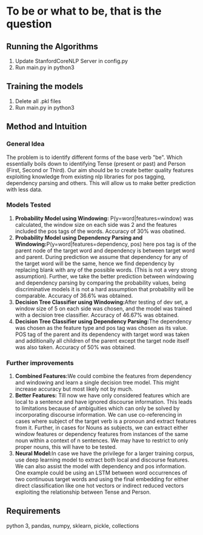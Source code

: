 <h1>To be or what to be, that is the question</h1>

<h2>Running the Algorithms</h2>
<ol>
	<li>Update StanfordCoreNLP Server in config.py</li>
	<li>Run main.py in python3</li>
</ol>

<h2>Training the models</h2>
<ol>
	<li>Delete all .pkl files</li>
	<li>Run main.py in python3</li>
</ol>

<h2>Method and Intuition</h2>
<h3>General Idea</h3>
<p>The problem is to identify different forms of the base verb "be". Which essentially boils down to identifying Tense (present or past) and Person (First, Second or Third). Our aim should be to create better quality features exploiting knowledge from existing nlp libraries for pos tagging, dependency parsing and others. This will allow us to make better prediction with less data.</p>

<h3>Models Tested</h3>
<ol>
	<li><strong>Probability Model using Windowing:</strong> P(y=word|features=window) was calculated, the window size on each side was 2 and the features included the pos tags of the words. Accuracy of 30% was obatined.</li>
	<li><strong>Probability Model using Dependency Parsing and Windowing:</strong>P(y=word|features=dependency, pos) here pos tag is of the parent node of the target word and dependency is between target word and parent. During prediction we assume that dependency for any of the target word will be the same, hence we find dependency by replacing blank with any of the possible words. (This is not a very strong assumption). Further, we take the better prediction between windowing and dependency parsing by comparing the probability values, being discriminative models it is not a hard assumption that probability will be comparable. Accuracy of 36.6% was obtained.</li>
	<li><strong>Decision Tree Classifier using Windowing:</strong>After testing of dev set, a window size of 5 on each side was chosen, and the model was trained with a decision tree classifier. Accuracy of 46.67% was obtained.</li>
	<li><strong>Decision Tree Classifier using Dependency Parsing:</strong>The dependency was chosen as the feature type and pos tag was chosen as its value. POS tag of the parent and its dependency with target word was taken and additionally all children of the parent except the target node itself was also taken. Accuracy of 50% was obtained.</li>
</ol>

<h3>Further improvements</h3>
<ol>
	<li><strong>Combined Features:</strong>We could combine the features from dependency and windowing and learn a single decision tree model. This might increase accuracy but most likely not by much.</li>
	<li><strong>Better Features:</strong> Till now we have only considered features which are local to a sentence and have ignored discourse information. This leads to limitations because of ambiguities which can only be solved by incorporating discourse information. We can use co-referencing in cases where subject of the target verb is a pronoun and extract features from it. Further, in cases for Nouns as subjects, we can extract either window features or dependency features from instances of the same noun within a context of n sentences. We may have to restrict to only proper nouns, this will have to be tested.</li>
	<li><strong>Neural Model:</strong>In case we have the privilege for a larger training corpus, use deep learning model to extract both local and discourse features. We can also assist the model with dependency and pos information. One example could be using an LSTM between word occurrences of two continuous target words and using the final embedding for either direct classification like one hot vectors or indirect reduced vectors exploiting the relationship between Tense and Person.</li>
</ol>


<h2>Requirements</h2>
python 3, pandas, numpy, sklearn, pickle, collections
